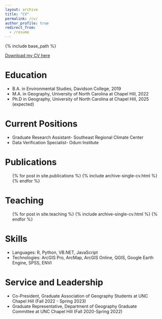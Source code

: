 ```yaml
---
layout: archive
title: "CV"
permalink: /cv/
author_profile: true
redirect_from:
  - /resume
---
```


{% include base_path %}

[Download my CV here](http://jucardwell.github.io/files/Cardwell_CV_112022.pdf)

Education
======
* B.A. in Environmental Studies, Davidson College, 2019
* M.A. in Geography, University of North Carolina at Chapel Hill, 2022
* Ph.D in Geography, University of North Carolina at Chapel Hill, 2025 (expected)

Current Positions
======
* Graduate Research Assistant- Southeast Regional Climate Center
* Data Verification Specialist- Odum Institute

Publications
======
  <ul>{% for post in site.publications %}
    {% include archive-single-cv.html %}
  {% endfor %}</ul>
  
Teaching
======
  <ul>{% for post in site.teaching %}
    {% include archive-single-cv.html %}
  {% endfor %}</ul>
  
Skills
======
* Languages: R, Python, VB.NET, JavaScript
* Technologies: ArcGIS Pro, ArcMap, ArcGIS Online, QGIS, Google Earth Engine, SPSS, ENVI

Service and Leadership
======
* Co-President, Graduate Association of Geography Students at UNC Chapel Hill (Fall 2022 - Spring 2023)
* Graduate Representative, Department of Geography Graduate Committee at UNC Chapel Hill (Fall 2020-Spring 2022)
